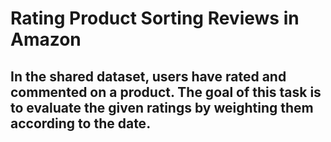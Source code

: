 # Rating Product Sorting Reviews in Amazon

## In the shared dataset, users have rated and commented on a product. The goal of this task is to evaluate the given ratings by weighting them according to the date.
